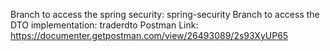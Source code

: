 Branch to access the spring security: spring-security
Branch to access the DTO implementation: traderdto
Postman Link: https://documenter.getpostman.com/view/26493089/2s93XyUP65
